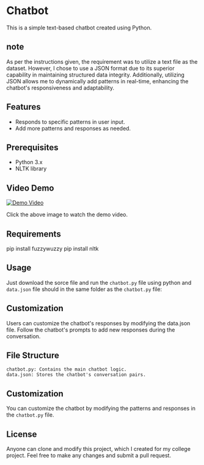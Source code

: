 # Chatbot

This is a simple text-based chatbot created using Python.

## note
As per the instructions given, the requirement was to utilize a text file as the dataset. However, I chose to use a JSON format due to its superior capability in maintaining structured data integrity. Additionally, utilizing JSON allows me to dynamically add patterns in real-time, enhancing the chatbot's responsiveness and adaptability.
## Features

- Responds to specific patterns in user input.
- Add more patterns and responses as needed.

## Prerequisites

- Python 3.x
- NLTK library

## Video Demo
[![Demo Video](https://www.dsecctv.com/images/Demo%20clip%20icon%20md.png)](https://youtu.be/mJ9Tkuu33Is)

Click the above image to watch the demo video.

## Requirements

   pip install fuzzywuzzy
   pip install nltk

## Usage

Just download the sorce file and run the `chatbot.py` file using python and `data.json` file should in the same folder as the `chatbot.py` file:

## Customization

Users can customize the chatbot's responses by modifying the data.json file. Follow the chatbot's prompts to add new responses during the conversation.

## File Structure

    chatbot.py: Contains the main chatbot logic.
    data.json: Stores the chatbot's conversation pairs.

## Customization

You can customize the chatbot by modifying the patterns and responses in the `chatbot.py` file.

## License

Anyone can clone and modify this project, which I created for my college project. Feel free to make any changes and submit a pull request.
